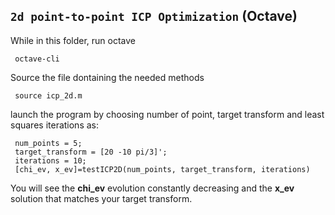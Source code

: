 ## `2d point-to-point ICP Optimization` (Octave)

While in this folder, run octave

     octave-cli

Source the file dontaining the needed methods

     source icp_2d.m
 

launch the program by choosing number of point, target transform and least squares iterations as:
 
     num_points = 5;
     target_transform = [20 -10 pi/3]';
     iterations = 10;
     [chi_ev, x_ev]=testICP2D(num_points, target_transform, iterations)

You will see the __chi_ev__ evolution constantly decreasing and the
 __x_ev__ solution that matches your target transform.
